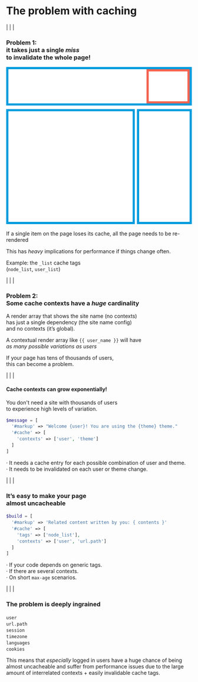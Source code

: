 <div class="section-inner">

# The problem with caching

</div>

|
|
|

<div class="section-inner">

### Problem 1: <br> it takes just a single _miss_<br> to invalidate the whole page!

<div class="col-2">

<div class="col">

<img src="../images/miss.png" />

</div>

<div class="col">

If a single item on the page loses its cache,
all the page needs to be re-rendered

This has _heavy_ implications for performance if things change often.

Example: the `_list` cache tags<br> (`node_list`, `user_list`)

</div>

</div>

|
|
|

<div class="section-inner">

### Problem 2:<br> Some cache contexts have a _huge_ cardinality

A render array that shows the site name (no contexts)<br>
has just a single dependency (the site name config)<br>
and no contexts (it’s global).

A contextual render array like `{{ user_name }}` will have<br>
_as many possible variations as users_

If your page has tens of thousands of users,<br>
this can become a problem.

</div>

|
|
|

<div class="section-inner">

#### Cache contexts can grow exponentially!

You don't need a site with thousands of users<br>
to experience high levels of variation.

```php
$message = [
  '#markup' => "Welcome {user}! You are using the {theme} theme."
  '#cache' => [
    'contexts' => ['user', 'theme']
  ]
]
```

<div class="font-sm">

· It needs a cache entry for each possible combination of user and theme.<br>
· It needs to be invalidated on each user or theme change.

</div>

</div>

|
|
|

<div class="section-inner">

### It’s easy to make your page<br> almost uncacheable

```php
$build = [
  '#markup' => 'Related content written by you: { contents }'
  '#cache' => [
    'tags' => ['node_list'],
    'contexts' => ['user', 'url.path']
  ]
]
```

· If your code depends on generic tags.<br>
· If there are several contexts.<br>
· On short `max-age` scenarios.

</div>

|
|
|

<div class="section-inner">

### The problem is deeply ingrained

`user`<br>
`url.path`<br>
`session`<br>
`timezone`<br>
`languages`<br>
`cookies`<br>

<div class="alert">

This means that _especially_ logged in users have a huge chance of being almost uncacheable and suffer from performance issues due to the large amount of interrelated contexts + easily invalidable cache tags.

</div>

</div>
